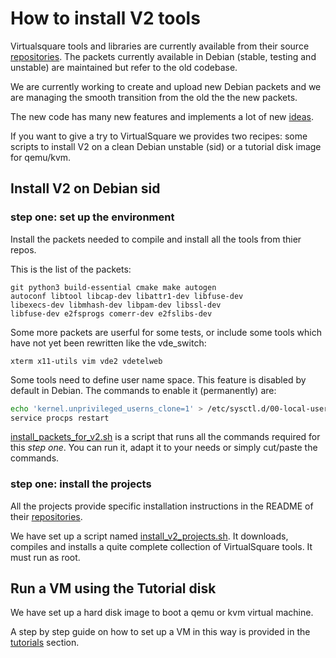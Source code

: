 How to install V2 tools
====

Virtualsquare tools and libraries are currently available from their source [repositories](repos.md).
The packets currently available in Debian (stable, testing and unstable) are maintained but refer to the
old codebase.

We are currently working to create and upload new Debian packets and we are managing the smooth transition from
the old the the new packets.

The new code has many  new features and implements a lot of new [ideas](ideas/intro.md).

If you want to give a try to VirtualSquare we provides two recipes: some scripts to install V2 on a clean Debian
unstable (sid) or a tutorial disk image for qemu/kvm.

## Install V2 on Debian sid

### step one: set up the environment

Install the packets needed to compile and install all the tools from thier repos.

This is the list of the packets:
```
git python3 build-essential cmake make autogen
autoconf libtool libcap-dev libattr1-dev libfuse-dev
libexecs-dev libmhash-dev libpam-dev libssl-dev
libfuse-dev e2fsprogs comerr-dev e2fslibs-dev
```

Some more packets are userful for some tests, or include some tools which have not yet been rewritten like
the vde\_switch:

```
xterm x11-utils vim vde2 vdetelweb
```

Some tools need to define user name space. This feature is disabled by default in Debian. The commands
to enable it (permanently) are:

```bash
echo 'kernel.unprivileged_userns_clone=1' > /etc/sysctl.d/00-local-userns.conf
service procps restart
```

[install\_packets\_for\_v2.sh](/archive/install_scripts/install_packets_for_v2.sh) is a script that runs all the commands required for
this _step one_. You can run it, adapt it to your needs or simply cut/paste the commands.


### step one: install the projects

All the projects provide specific installation instructions in the README of their [repositories](repos.md).

We have set up a script named [install\_v2\_projects.sh](/archive/install_scripts/install_v2_projects.sh). It downloads, compiles and installs
a quite complete collection of VirtualSquare tools. It must run as root.

## Run a VM using the Tutorial disk

We have set up a hard disk image to boot a qemu or kvm virtual machine.

A step by step guide on how to set up a VM in this way is provided in the [tutorials](tutorials/setup_the_vm.md) section.

